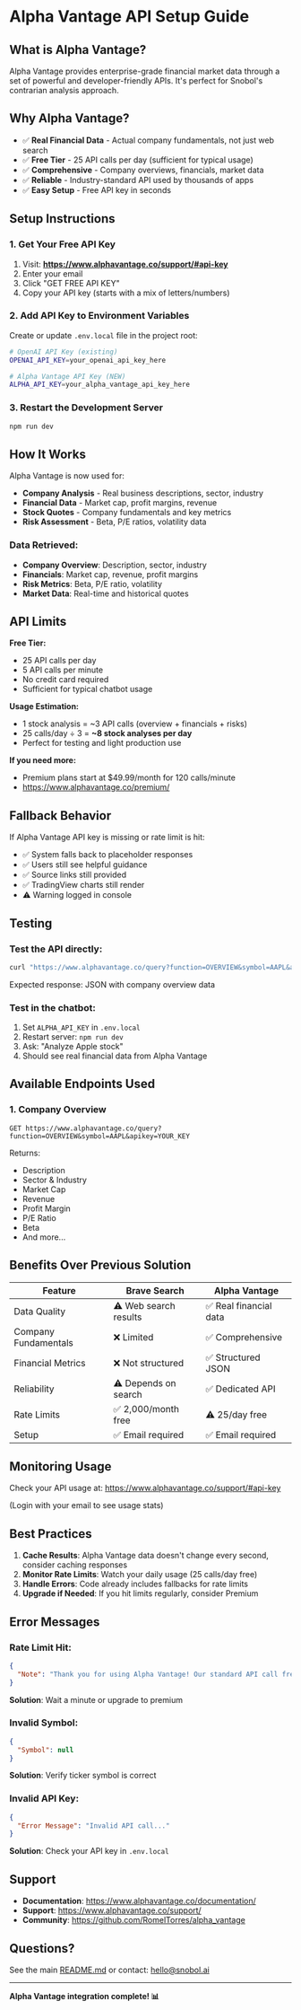 # Alpha Vantage API Setup Guide

## What is Alpha Vantage?

Alpha Vantage provides enterprise-grade financial market data through a set of powerful and developer-friendly APIs. It's perfect for Snobol's contrarian analysis approach.

## Why Alpha Vantage?

- ✅ **Real Financial Data** - Actual company fundamentals, not just web search
- ✅ **Free Tier** - 25 API calls per day (sufficient for typical usage)
- ✅ **Comprehensive** - Company overviews, financials, market data
- ✅ **Reliable** - Industry-standard API used by thousands of apps
- ✅ **Easy Setup** - Free API key in seconds

## Setup Instructions

### 1. Get Your Free API Key

1. Visit: **https://www.alphavantage.co/support/#api-key**
2. Enter your email
3. Click "GET FREE API KEY"
4. Copy your API key (starts with a mix of letters/numbers)

### 2. Add API Key to Environment Variables

Create or update `.env.local` file in the project root:

```bash
# OpenAI API Key (existing)
OPENAI_API_KEY=your_openai_api_key_here

# Alpha Vantage API Key (NEW)
ALPHA_API_KEY=your_alpha_vantage_api_key_here
```

### 3. Restart the Development Server

```bash
npm run dev
```

## How It Works

Alpha Vantage is now used for:
- **Company Analysis** - Real business descriptions, sector, industry
- **Financial Data** - Market cap, profit margins, revenue
- **Stock Quotes** - Company fundamentals and key metrics
- **Risk Assessment** - Beta, P/E ratios, volatility data

### Data Retrieved:

- **Company Overview**: Description, sector, industry
- **Financials**: Market cap, revenue, profit margins
- **Risk Metrics**: Beta, P/E ratio, volatility
- **Market Data**: Real-time and historical quotes

## API Limits

**Free Tier:**
- 25 API calls per day
- 5 API calls per minute
- No credit card required
- Sufficient for typical chatbot usage

**Usage Estimation:**
- 1 stock analysis = ~3 API calls (overview + financials + risks)
- 25 calls/day ÷ 3 = **~8 stock analyses per day**
- Perfect for testing and light production use

**If you need more:**
- Premium plans start at $49.99/month for 120 calls/minute
- https://www.alphavantage.co/premium/

## Fallback Behavior

If Alpha Vantage API key is missing or rate limit is hit:
- ✅ System falls back to placeholder responses
- ✅ Users still see helpful guidance
- ✅ Source links still provided
- ✅ TradingView charts still render
- ⚠️ Warning logged in console

## Testing

### Test the API directly:
```bash
curl "https://www.alphavantage.co/query?function=OVERVIEW&symbol=AAPL&apikey=YOUR_API_KEY"
```

Expected response: JSON with company overview data

### Test in the chatbot:
1. Set `ALPHA_API_KEY` in `.env.local`
2. Restart server: `npm run dev`
3. Ask: "Analyze Apple stock"
4. Should see real financial data from Alpha Vantage

## Available Endpoints Used

### 1. Company Overview
```
GET https://www.alphavantage.co/query?function=OVERVIEW&symbol=AAPL&apikey=YOUR_KEY
```

Returns:
- Description
- Sector & Industry
- Market Cap
- Revenue
- Profit Margin
- P/E Ratio
- Beta
- And more...

## Benefits Over Previous Solution

| Feature | Brave Search | Alpha Vantage |
|---------|--------------|---------------|
| Data Quality | ⚠️ Web search results | ✅ Real financial data |
| Company Fundamentals | ❌ Limited | ✅ Comprehensive |
| Financial Metrics | ❌ Not structured | ✅ Structured JSON |
| Reliability | ⚠️ Depends on search | ✅ Dedicated API |
| Rate Limits | ✅ 2,000/month free | ⚠️ 25/day free |
| Setup | ✅ Email required | ✅ Email required |

## Monitoring Usage

Check your API usage at:
https://www.alphavantage.co/support/#api-key

(Login with your email to see usage stats)

## Best Practices

1. **Cache Results**: Alpha Vantage data doesn't change every second, consider caching responses
2. **Monitor Rate Limits**: Watch your daily usage (25 calls/day free)
3. **Handle Errors**: Code already includes fallbacks for rate limits
4. **Upgrade if Needed**: If you hit limits regularly, consider Premium

## Error Messages

### Rate Limit Hit:
```json
{
  "Note": "Thank you for using Alpha Vantage! Our standard API call frequency is 5 calls per minute..."
}
```
**Solution**: Wait a minute or upgrade to premium

### Invalid Symbol:
```json
{
  "Symbol": null
}
```
**Solution**: Verify ticker symbol is correct

### Invalid API Key:
```json
{
  "Error Message": "Invalid API call..."
}
```
**Solution**: Check your API key in `.env.local`

## Support

- **Documentation**: https://www.alphavantage.co/documentation/
- **Support**: https://www.alphavantage.co/support/
- **Community**: https://github.com/RomelTorres/alpha_vantage

## Questions?

See the main [README.md](./README.md) or contact: hello@snobol.ai

---

**Alpha Vantage integration complete! 📊**

